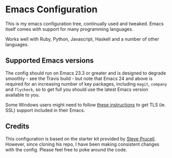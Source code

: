 # Emacs Configuration

This is my emacs configuration tree, continually used and tweaked.
Emacs itself comes with support for many programming languages. 

Works well with Ruby, Python, Javascript, Haskell and a number of
other languages.

## Supported Emacs versions

The config should run on Emacs 23.3 or greater and is designed to
degrade smoothly - see the Travis build - but note that Emacs 24 and
above is required for an increasing number of key packages, including
`magit`, `company` and `flycheck`, so to get full you should use the
latest Emacs version available to you.

Some Windows users might need to follow
[these instructions](http://xn--9dbdkw.se/diary/how_to_enable_GnuTLS_for_Emacs_24_on_Windows/index.en.html)
to get TLS (ie. SSL) support included in their Emacs.

## Credits

This configuration is based on the starter kit provided by [Steve Prucell](https://github.com/purcell). However, since cloning his repo, I have been making consistent changes with the config.
Please feel free to poke around the code.
